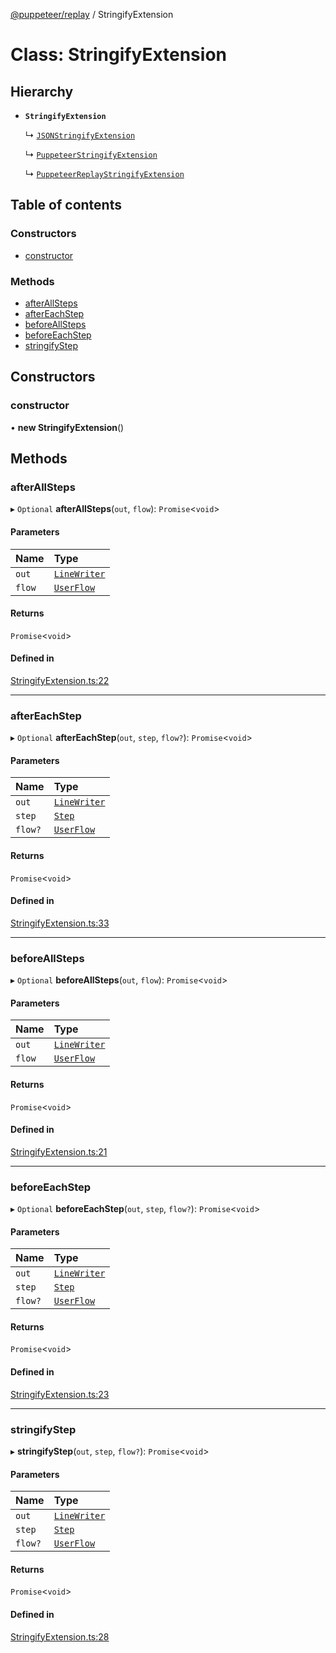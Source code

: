 [@puppeteer/replay](../README.md) / StringifyExtension

# Class: StringifyExtension

## Hierarchy

- **`StringifyExtension`**

  ↳ [`JSONStringifyExtension`](JSONStringifyExtension.md)

  ↳ [`PuppeteerStringifyExtension`](PuppeteerStringifyExtension.md)

  ↳ [`PuppeteerReplayStringifyExtension`](PuppeteerReplayStringifyExtension.md)

## Table of contents

### Constructors

- [constructor](StringifyExtension.md#constructor)

### Methods

- [afterAllSteps](StringifyExtension.md#afterallsteps)
- [afterEachStep](StringifyExtension.md#aftereachstep)
- [beforeAllSteps](StringifyExtension.md#beforeallsteps)
- [beforeEachStep](StringifyExtension.md#beforeeachstep)
- [stringifyStep](StringifyExtension.md#stringifystep)

## Constructors

### constructor

• **new StringifyExtension**()

## Methods

### afterAllSteps

▸ `Optional` **afterAllSteps**(`out`, `flow`): `Promise`<`void`\>

#### Parameters

| Name   | Type                                           |
| :----- | :--------------------------------------------- |
| `out`  | [`LineWriter`](../interfaces/LineWriter.md)    |
| `flow` | [`UserFlow`](../interfaces/Schema.UserFlow.md) |

#### Returns

`Promise`<`void`\>

#### Defined in

[StringifyExtension.ts:22](https://github.com/puppeteer/replay/blob/main/src/StringifyExtension.ts#L22)

---

### afterEachStep

▸ `Optional` **afterEachStep**(`out`, `step`, `flow?`): `Promise`<`void`\>

#### Parameters

| Name    | Type                                           |
| :------ | :--------------------------------------------- |
| `out`   | [`LineWriter`](../interfaces/LineWriter.md)    |
| `step`  | [`Step`](../modules/Schema.md#step)            |
| `flow?` | [`UserFlow`](../interfaces/Schema.UserFlow.md) |

#### Returns

`Promise`<`void`\>

#### Defined in

[StringifyExtension.ts:33](https://github.com/puppeteer/replay/blob/main/src/StringifyExtension.ts#L33)

---

### beforeAllSteps

▸ `Optional` **beforeAllSteps**(`out`, `flow`): `Promise`<`void`\>

#### Parameters

| Name   | Type                                           |
| :----- | :--------------------------------------------- |
| `out`  | [`LineWriter`](../interfaces/LineWriter.md)    |
| `flow` | [`UserFlow`](../interfaces/Schema.UserFlow.md) |

#### Returns

`Promise`<`void`\>

#### Defined in

[StringifyExtension.ts:21](https://github.com/puppeteer/replay/blob/main/src/StringifyExtension.ts#L21)

---

### beforeEachStep

▸ `Optional` **beforeEachStep**(`out`, `step`, `flow?`): `Promise`<`void`\>

#### Parameters

| Name    | Type                                           |
| :------ | :--------------------------------------------- |
| `out`   | [`LineWriter`](../interfaces/LineWriter.md)    |
| `step`  | [`Step`](../modules/Schema.md#step)            |
| `flow?` | [`UserFlow`](../interfaces/Schema.UserFlow.md) |

#### Returns

`Promise`<`void`\>

#### Defined in

[StringifyExtension.ts:23](https://github.com/puppeteer/replay/blob/main/src/StringifyExtension.ts#L23)

---

### stringifyStep

▸ **stringifyStep**(`out`, `step`, `flow?`): `Promise`<`void`\>

#### Parameters

| Name    | Type                                           |
| :------ | :--------------------------------------------- |
| `out`   | [`LineWriter`](../interfaces/LineWriter.md)    |
| `step`  | [`Step`](../modules/Schema.md#step)            |
| `flow?` | [`UserFlow`](../interfaces/Schema.UserFlow.md) |

#### Returns

`Promise`<`void`\>

#### Defined in

[StringifyExtension.ts:28](https://github.com/puppeteer/replay/blob/main/src/StringifyExtension.ts#L28)
